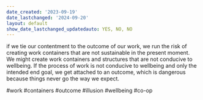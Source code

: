 ```yaml
---
date_created: '2023-09-19'
date_lastchanged: '2024-09-20'
layout: default
show_date_lastchanged_updatedauto: YES, NO, NO
---
```


if we tie our contentment to the outcome of our work, we run the risk of creating work containers that are not sustainable in the present moment. We might create work containers and structures that are not conducive to wellbeing. If the process of work is not conducive to wellbeing and only the intended end goal, we get attached to an outcome, which is dangerous because things never go the way we expect. 

#work #containers #outcome #illusion #wellbeing #co-op

